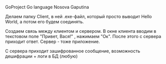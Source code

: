 GoProject
Go language
Nosova
Gaputina

Делаем папку Client, в ней .exe-файл, который просто выводит Hello World, а потом его будем соединять.

Создаем связь между клиентом и сервером. В окне клиента вводим в текстовом поле "Привет, Вася!" , нажимаем "Ок". После этого с сервера приходит ответ. Сервер - тоже приложение. 


C сервера приходит зашифрованное сообщение, возможность дешифрации + логи в БД (любую)